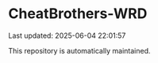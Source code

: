 # CheatBrothers-WRD

Last updated: 2025-06-04 22:01:57

This repository is automatically maintained.
